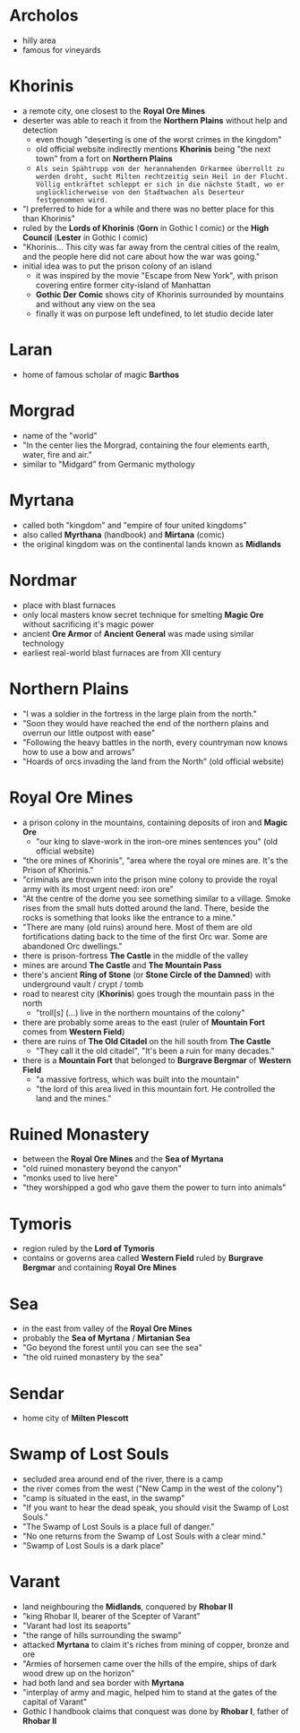 

# Archolos
- hilly area
- famous for vineyards

# Khorinis
- a remote city, one closest to the __Royal Ore Mines__
- deserter was able to reach it from the __Northern Plains__ without help and detection
  - even though "deserting is one of the worst crimes in the kingdom"
  - old official website indirectly mentions __Khorinis__ being "the next town" from a fort on __Northern Plains__
  - `Als sein Spähtrupp von der herannahenden Orkarmee überrollt zu werden droht, sucht Milten rechtzeitig sein Heil in der Flucht. Völlig entkräftet schleppt er sich in die nächste Stadt, wo er unglücklicherweise von den Stadtwachen als Deserteur festgenommen wird.`
- "I preferred to hide for a while and there was no better place for this than Khorinis"
- ruled by the __Lords of Khorinis__ (__Gorn__ in Gothic I comic) or the __High Council__ (__Lester__ in Gothic I comic)
- "Khorinis... This city was far away from the central cities of the realm, and the people here did not care about how the war was going."
- initial idea was to put the prison colony of an island
  - it was inspired by the movie "Escape from New York", with prison covering entire former city-island of Manhattan
  - __Gothic Der Comic__ shows city of Khorinis surrounded by mountains and without any view on the sea
  - finally it was on purpose left undefined, to let studio decide later

# Laran
- home of famous scholar of magic __Barthos__

# Morgrad
- name of the "world"
- "In the center lies the Morgrad, containing the four elements earth, water, fire and air."
- similar to "Midgard" from Germanic mythology

# Myrtana
- called both "kingdom" and "empire of four united kingdoms"
- also called __Myrthana__ (handbook) and __Mirtana__ (comic)
- the original kingdom was on the continental lands known as __Midlands__

# Nordmar
- place with blast furnaces
- only local masters know secret technique for smelting __Magic Ore__ without sacrificing it's magic power
- ancient __Ore Armor__ of __Ancient General__ was made using similar technology
- earliest real-world blast furnaces are from XII century

# Northern Plains
- "I was a soldier in the fortress in the large plain from the north."
- "Soon they would have reached the end of the northern plains and overrun our little outpost with ease"
- "Following the heavy battles in the north, every countryman now knows how to use a bow and arrows"
- "Hoards of orcs invading the land from the North" (old official website)

# Royal Ore Mines
- a prison colony in the mountains, containing deposits of iron and __Magic Ore__
  - "our king to slave-work in the iron-ore mines sentences you" (old official website)
- "the ore mines of Khorinis", "area where the royal ore mines are. It's the Prison of Khorinis."
- "criminals are thrown into the prison mine colony to provide the royal army with its most urgent need: iron ore"
- "At the centre of the dome you see something similar to a village. Smoke rises from the small huts dotted around the land. There, beside the rocks is something that looks like the entrance to a mine."
- "There are many (old ruins) around here. Most of them are old fortifications dating back to the time of the first Orc war. Some are abandoned Orc dwellings."
- there is prison-fortress __The Castle__ in the middle of the valley
- mines are around __The Castle__ and __The Mountain Pass__
- there's ancient __Ring of Stone__ (or __Stone Circle of the Damned__) with underground vault / crypt / tomb
- road to nearest city (__Khorinis__) goes trough the mountain pass in the north
  - "troll[s] (...) live in the northern mountains of the colony"
- there are probably some areas to the east (ruler of __Mountain Fort__ comes from __Western Field__)
- there are ruins of __The Old Citadel__ on the hill south from __The Castle__
  - "They call it the old citadel", "It's been a ruin for many decades."
- there is a __Mountain Fort__ that belonged to __Burgrave Bergmar__ of __Western Field__
  - "a massive fortress, which was built into the mountain"
  - "the lord of this area lived in this mountain fort. He controlled the land and the mines."

# Ruined Monastery
- between the __Royal Ore Mines__ and the __Sea of Myrtana__
- "old ruined monastery beyond the canyon"
- "monks used to live here"
- "they worshipped a god who gave them the power to turn into animals"

# Tymoris
- region ruled by the __Lord of Tymoris__
- contains or governs area called __Western Field__ ruled by __Burgrave Bergmar__ and containing __Royal Ore Mines__

# Sea
- in the east from valley of the __Royal Ore Mines__
- probably the __Sea of Myrtana__ / __Mirtanian Sea__
- "Go beyond the forest until you can see the sea"
- "the old ruined monastery by the sea"

# Sendar
- home city of __Milten Plescott__

# Swamp of Lost Souls
- secluded area around end of the river, there is a camp
- the river comes from the west ("New Camp in the west of the colony")
- "camp is situated in the east, in the swamp"
- "If you want to hear the dead speak, you should visit the Swamp of Lost Souls."
- "The Swamp of Lost Souls is a place full of danger."
- "No one returns from the Swamp of Lost Souls with a clear mind."
- "Swamp of Lost Souls is a dark place"

# Varant
- land neighbouring the __Midlands__, conquered by __Rhobar II__
- "king Rhobar II, bearer of the Scepter of Varant"
- "Varant had lost its seaports"
- "the range of hills surrounding the swamp"
- attacked __Myrtana__ to claim it's riches from mining of copper, bronze and ore
- "Armies of horsemen came over the hills of the empire, ships of dark wood drew up on the horizon"
- had both land and sea border with __Myrtana__
- "interplay of army and magic, helped him to stand at the gates of the capital of Varant"
- Gothic I handbook claims that conquest was done by __Rhobar I__, father of __Rhobar II__
